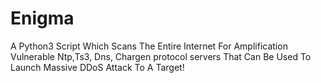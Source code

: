 # Enigma
A Python3 Script Which Scans The Entire Internet For Amplification Vulnerable Ntp,Ts3, Dns, Chargen protocol servers That Can Be Used To Launch Massive DDoS Attack To A Target!
